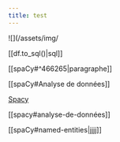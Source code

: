 ```yaml
---
title: test
---
```



![](/assets/img/

[[df.to_sql()\|sql]]


[[spaCy#^466265\|paragraphe]]

[[spaCy#Analyse de données]]

[Spacy](spacy#analyse-de-données)

[[spacy#analyse-de-données]]

[[spaCy#named-entities\|jjjj]]



